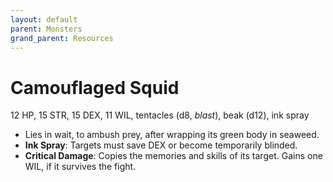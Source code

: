 ```yaml
---
layout: default
parent: Monsters
grand_parent: Resources
---
```


# Camouflaged Squid

12 HP, 15 STR, 15 DEX, 11 WIL, tentacles (d8, _blast_), beak (d12), ink spray

- Lies in wait, to ambush prey, after wrapping its green body in seaweed.
- **Ink Spray**: Targets must save DEX or become temporarily blinded.
- **Critical Damage**: Copies the memories and skills of its target. Gains one WIL, if it survives the fight.
